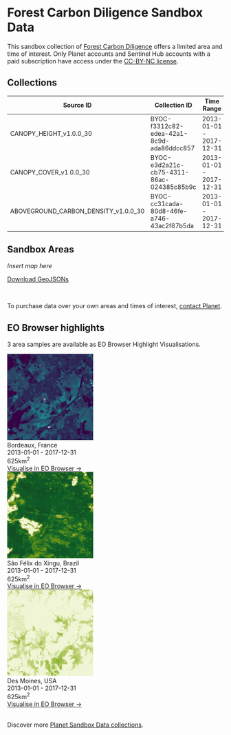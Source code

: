 # Forest Carbon Diligence Sandbox Data

This sandbox collection of [Forest Carbon Diligence](../forest-carbon-diligence/) offers a limited area and time of interest. Only Planet accounts and Sentinel Hub accounts with a paid subscription have access under the [CC-BY-NC license](https://creativecommons.org/licenses/by-nc/4.0/).

## Collections
<table>
  <thead>
    <tr>
      <th>Source ID</th>
      <th>Collection ID</th>
      <th>Time Range</th>
    </tr>
  </thead>
  <tbody>
    <tr>
      <td>CANOPY_HEIGHT_v1.0.0_30</td>
      <td>BYOC-f3312c82-edea-42a1-8c9d-ada86ddcc857</td>
      <td>2013-01-01 - 2017-12-31</td>
    </tr>
    <tr>
      <td>CANOPY_COVER_v1.0.0_30</td>
      <td>BYOC-e3d2a21c-cb75-4311-86ac-024385c85b9c</td>
      <td>2013-01-01 - 2017-12-31</td>
    </tr>
    <tr>
      <td>ABOVEGROUND_CARBON_DENSITY_v1.0.0_30</td>
      <td>BYOC-cc31cada-80d8-46fe-a746-43ac2f87b5da</td>
      <td>2013-01-01 - 2017-12-31</td>
    </tr>
   </tbody>
</table>

## Sandbox Areas
*Insert map here*

[Download GeoJSONs]()

<br>

To purchase data over your own areas and times of interest, [contact Planet](https://www.planet.com/contact-sales/#contact-sales).

## EO Browser highlights
3 area samples are available as EO Browser Highlight Visualisations.
<br>
<div class="container33">
    <div class="image-card">
        <img src="FCD_FRA.png" alt="EOB Highlight 1" class="imagette">
        <div class="info">
            <div class="title">Bordeaux, France</div>
            <div class="text">
                2013-01-01 - 2017-12-31<br>
                625km<sup>2</sup>
            </div>
            <div class="eob-link"><a href="https://sentinelshare.page.link/Dwu8">Visualise in EO Browser -></a></div>
        </div>
    </div>
    <div class="image-card">
        <img src="FCD_BRA.png" alt="EOB Highlight 2" class="imagette">
        <div class="info">
            <div class="title">São Félix do Xingu, Brazil</div>
            <div class="text">
                2013-01-01 - 2017-12-31<br>
                625km<sup>2</sup>
            </div>
            <div class="eob-link"><a href="https://sentinelshare.page.link/XN9P">Visualise in EO Browser -></a></div>
        </div>
    </div>
    <div class="image-card">
        <img src="FCD_USA.png" alt="EOB Highlight 3" class="imagette">
        <div class="info">
            <div class="title">Des Moines, USA</div>
            <div class="text">
                2013-01-01 - 2017-12-31<br>
                625km<sup>2</sup>
            </div>
            <div class="eob-link"><a href="https://sentinelshare.page.link/RTKM">Visualise in EO Browser -></a></div>
        </div>
    </div>
</div>
<br>
<!---
TODO: add link
-->

Discover more [Planet Sandbox Data collections](../planet-sandbox-data/).
